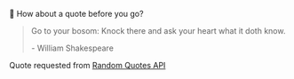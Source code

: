 📣 How about a quote before you go?

> Go to your bosom: Knock there and ask your heart what it doth know.
>
> <p>- William Shakespeare</p>

Quote requested from [Random Quotes API](https://github.com/lukePeavey/quotable)
